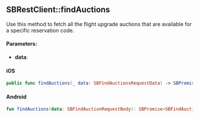 ## SBRestClient::findAuctions

Use this method to fetch all the flight upgrade auctions that are available for a specific reservation code.


#### Parameters:

* **data**: 

<!-- tabs:start -->

#### **iOS**

```swift
public func findAuctions(_ data: SBFindAuctionsRequestData) -> SBPromise<SBFindAuctionResult>
```

#### **Android**

```kotlin
fun findAuctions(data: SBFindAuctionRequestBody): SBPromise<SBFindAuctionResult>
```

<!-- tabs:end -->